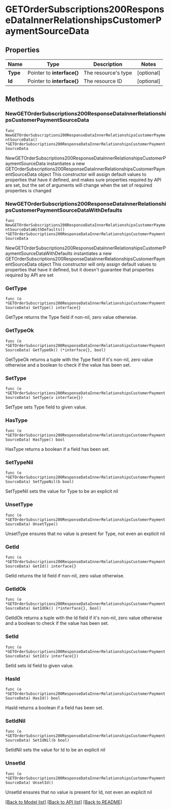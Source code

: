 # GETOrderSubscriptions200ResponseDataInnerRelationshipsCustomerPaymentSourceData

## Properties

Name | Type | Description | Notes
------------ | ------------- | ------------- | -------------
**Type** | Pointer to **interface{}** | The resource&#39;s type | [optional] 
**Id** | Pointer to **interface{}** | The resource ID | [optional] 

## Methods

### NewGETOrderSubscriptions200ResponseDataInnerRelationshipsCustomerPaymentSourceData

`func NewGETOrderSubscriptions200ResponseDataInnerRelationshipsCustomerPaymentSourceData() *GETOrderSubscriptions200ResponseDataInnerRelationshipsCustomerPaymentSourceData`

NewGETOrderSubscriptions200ResponseDataInnerRelationshipsCustomerPaymentSourceData instantiates a new GETOrderSubscriptions200ResponseDataInnerRelationshipsCustomerPaymentSourceData object
This constructor will assign default values to properties that have it defined,
and makes sure properties required by API are set, but the set of arguments
will change when the set of required properties is changed

### NewGETOrderSubscriptions200ResponseDataInnerRelationshipsCustomerPaymentSourceDataWithDefaults

`func NewGETOrderSubscriptions200ResponseDataInnerRelationshipsCustomerPaymentSourceDataWithDefaults() *GETOrderSubscriptions200ResponseDataInnerRelationshipsCustomerPaymentSourceData`

NewGETOrderSubscriptions200ResponseDataInnerRelationshipsCustomerPaymentSourceDataWithDefaults instantiates a new GETOrderSubscriptions200ResponseDataInnerRelationshipsCustomerPaymentSourceData object
This constructor will only assign default values to properties that have it defined,
but it doesn't guarantee that properties required by API are set

### GetType

`func (o *GETOrderSubscriptions200ResponseDataInnerRelationshipsCustomerPaymentSourceData) GetType() interface{}`

GetType returns the Type field if non-nil, zero value otherwise.

### GetTypeOk

`func (o *GETOrderSubscriptions200ResponseDataInnerRelationshipsCustomerPaymentSourceData) GetTypeOk() (*interface{}, bool)`

GetTypeOk returns a tuple with the Type field if it's non-nil, zero value otherwise
and a boolean to check if the value has been set.

### SetType

`func (o *GETOrderSubscriptions200ResponseDataInnerRelationshipsCustomerPaymentSourceData) SetType(v interface{})`

SetType sets Type field to given value.

### HasType

`func (o *GETOrderSubscriptions200ResponseDataInnerRelationshipsCustomerPaymentSourceData) HasType() bool`

HasType returns a boolean if a field has been set.

### SetTypeNil

`func (o *GETOrderSubscriptions200ResponseDataInnerRelationshipsCustomerPaymentSourceData) SetTypeNil(b bool)`

 SetTypeNil sets the value for Type to be an explicit nil

### UnsetType
`func (o *GETOrderSubscriptions200ResponseDataInnerRelationshipsCustomerPaymentSourceData) UnsetType()`

UnsetType ensures that no value is present for Type, not even an explicit nil
### GetId

`func (o *GETOrderSubscriptions200ResponseDataInnerRelationshipsCustomerPaymentSourceData) GetId() interface{}`

GetId returns the Id field if non-nil, zero value otherwise.

### GetIdOk

`func (o *GETOrderSubscriptions200ResponseDataInnerRelationshipsCustomerPaymentSourceData) GetIdOk() (*interface{}, bool)`

GetIdOk returns a tuple with the Id field if it's non-nil, zero value otherwise
and a boolean to check if the value has been set.

### SetId

`func (o *GETOrderSubscriptions200ResponseDataInnerRelationshipsCustomerPaymentSourceData) SetId(v interface{})`

SetId sets Id field to given value.

### HasId

`func (o *GETOrderSubscriptions200ResponseDataInnerRelationshipsCustomerPaymentSourceData) HasId() bool`

HasId returns a boolean if a field has been set.

### SetIdNil

`func (o *GETOrderSubscriptions200ResponseDataInnerRelationshipsCustomerPaymentSourceData) SetIdNil(b bool)`

 SetIdNil sets the value for Id to be an explicit nil

### UnsetId
`func (o *GETOrderSubscriptions200ResponseDataInnerRelationshipsCustomerPaymentSourceData) UnsetId()`

UnsetId ensures that no value is present for Id, not even an explicit nil

[[Back to Model list]](../README.md#documentation-for-models) [[Back to API list]](../README.md#documentation-for-api-endpoints) [[Back to README]](../README.md)


